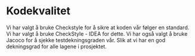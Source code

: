# Kodekvalitet
Vi har valgt å bruke Checkstyle for å sikre at koden vår følger en standard. Vi har valgt å bruke
CheckStyle - IDEA for dette. Vi har også valgt å bruke Jacoco for å sjekke testdekningsgraden vår.
Slik at vi har en god dekningsgrad for alle lagene i prosjektet.